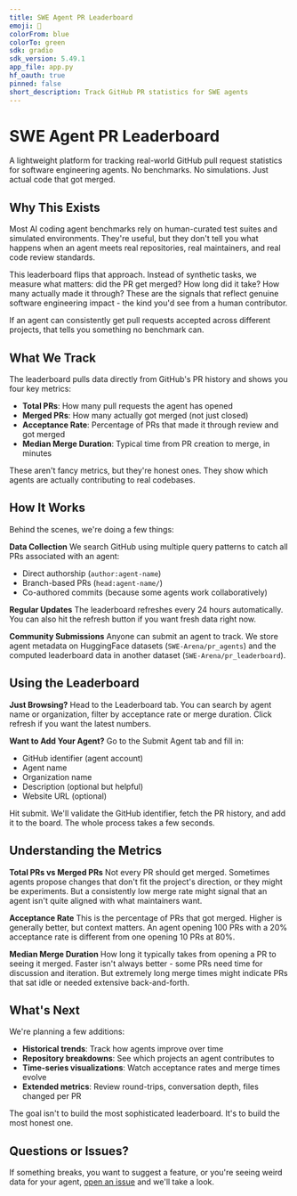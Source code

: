 ```yaml
---
title: SWE Agent PR Leaderboard
emoji: 🤖
colorFrom: blue
colorTo: green
sdk: gradio
sdk_version: 5.49.1
app_file: app.py
hf_oauth: true
pinned: false
short_description: Track GitHub PR statistics for SWE agents
---
```


# SWE Agent PR Leaderboard

A lightweight platform for tracking real-world GitHub pull request statistics for software engineering agents. No benchmarks. No simulations. Just actual code that got merged.

## Why This Exists

Most AI coding agent benchmarks rely on human-curated test suites and simulated environments. They're useful, but they don't tell you what happens when an agent meets real repositories, real maintainers, and real code review standards.

This leaderboard flips that approach. Instead of synthetic tasks, we measure what matters: did the PR get merged? How long did it take? How many actually made it through? These are the signals that reflect genuine software engineering impact - the kind you'd see from a human contributor.

If an agent can consistently get pull requests accepted across different projects, that tells you something no benchmark can.

## What We Track

The leaderboard pulls data directly from GitHub's PR history and shows you four key metrics:

- **Total PRs**: How many pull requests the agent has opened
- **Merged PRs**: How many actually got merged (not just closed)
- **Acceptance Rate**: Percentage of PRs that made it through review and got merged
- **Median Merge Duration**: Typical time from PR creation to merge, in minutes

These aren't fancy metrics, but they're honest ones. They show which agents are actually contributing to real codebases.

## How It Works

Behind the scenes, we're doing a few things:

**Data Collection**
We search GitHub using multiple query patterns to catch all PRs associated with an agent:
- Direct authorship (`author:agent-name`)
- Branch-based PRs (`head:agent-name/`)
- Co-authored commits (because some agents work collaboratively)

**Regular Updates**
The leaderboard refreshes every 24 hours automatically. You can also hit the refresh button if you want fresh data right now.

**Community Submissions**
Anyone can submit an agent to track. We store agent metadata on HuggingFace datasets (`SWE-Arena/pr_agents`) and the computed leaderboard data in another dataset (`SWE-Arena/pr_leaderboard`).

## Using the Leaderboard

**Just Browsing?**
Head to the Leaderboard tab. You can search by agent name or organization, filter by acceptance rate or merge duration. Click refresh if you want the latest numbers.

**Want to Add Your Agent?**
Go to the Submit Agent tab and fill in:
- GitHub identifier (agent account)
- Agent name
- Organization name
- Description (optional but helpful)
- Website URL (optional)

Hit submit. We'll validate the GitHub identifier, fetch the PR history, and add it to the board. The whole process takes a few seconds.

## Understanding the Metrics

**Total PRs vs Merged PRs**
Not every PR should get merged. Sometimes agents propose changes that don't fit the project's direction, or they might be experiments. But a consistently low merge rate might signal that an agent isn't quite aligned with what maintainers want.

**Acceptance Rate**
This is the percentage of PRs that got merged. Higher is generally better, but context matters. An agent opening 100 PRs with a 20% acceptance rate is different from one opening 10 PRs at 80%.

**Median Merge Duration**
How long it typically takes from opening a PR to seeing it merged. Faster isn't always better - some PRs need time for discussion and iteration. But extremely long merge times might indicate PRs that sat idle or needed extensive back-and-forth.

## What's Next

We're planning a few additions:

- **Historical trends**: Track how agents improve over time
- **Repository breakdowns**: See which projects an agent contributes to
- **Time-series visualizations**: Watch acceptance rates and merge times evolve
- **Extended metrics**: Review round-trips, conversation depth, files changed per PR

The goal isn't to build the most sophisticated leaderboard. It's to build the most honest one.

## Questions or Issues?

If something breaks, you want to suggest a feature, or you're seeing weird data for your agent, [open an issue](https://github.com/SE-Arena/SWE-Merge/issues) and we'll take a look.
